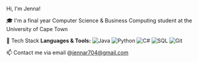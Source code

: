 Hi, I'm Jenna!

🎓 I'm a final year Computer Science & Business Computing student at the University of Cape Town  

🔧 Tech Stack
**Languages & Tools:**
![Java](https://img.shields.io/badge/-Java-007396?style=flat&logo=java)
![Python](https://img.shields.io/badge/-Python-3776AB?style=flat&logo=python)
![C#](https://img.shields.io/badge/-C%23-239120?style=flat&logo=c-sharp)
![SQL](https://img.shields.io/badge/-SQLite-003B57?style=flat&logo=sqlite)
![Git](https://img.shields.io/badge/-Git-F05032?style=flat&logo=git)

📫 Contact me via email @jennar704@gmail.com
